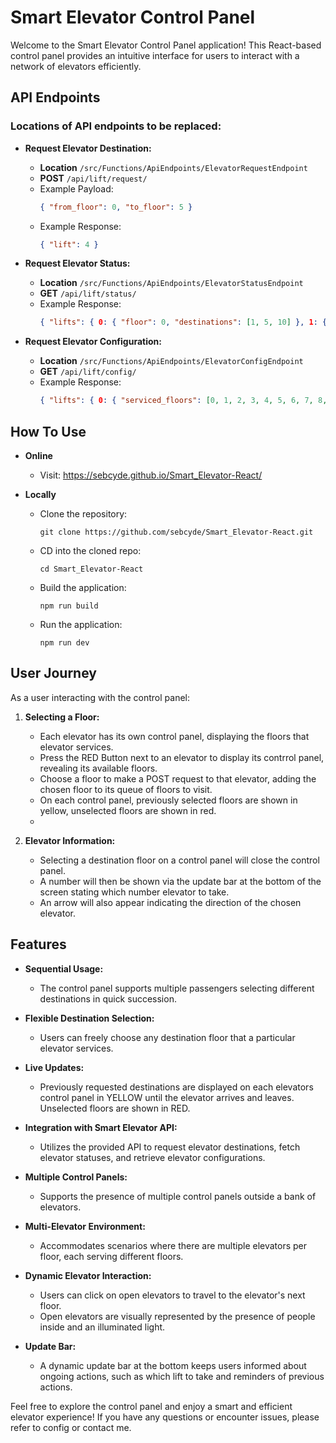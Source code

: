 # Smart Elevator Control Panel

Welcome to the Smart Elevator Control Panel application! This React-based control panel provides an intuitive interface for users to interact with a network of elevators efficiently.

## API Endpoints

### Locations of API endpoints to be replaced:

- **Request Elevator Destination:**
  - **Location** `/src/Functions/ApiEndpoints/ElevatorRequestEndpoint`
  - **POST** `/api/lift/request/`
  - Example Payload:
    ```json
    { "from_floor": 0, "to_floor": 5 }    
    ```
  - Example Response: 
    ```json
    { "lift": 4 }    
    ```

- **Request Elevator Status:**
  - **Location** `/src/Functions/ApiEndpoints/ElevatorStatusEndpoint`
  - **GET** `/api/lift/status/`
  - Example Response:
    ```json
    { "lifts": { 0: { "floor": 0, "destinations": [1, 5, 10] }, 1: { "floor": 0, "destinations": [1, 10] } } }
    ```

- **Request Elevator Configuration:**
  - **Location** `/src/Functions/ApiEndpoints/ElevatorConfigEndpoint`
  - **GET** `/api/lift/config/`
  - Example Response:
    ```json
    { "lifts": { 0: { "serviced_floors": [0, 1, 2, 3, 4, 5, 6, 7, 8, 9, 10] }, 1: { "serviced_floors": [0, 7, 8, 9, 10] } } }
    ```


## How To Use

  - **Online**
    - Visit: https://sebcyde.github.io/Smart_Elevator-React/

  - **Locally**
    - Clone the repository:
      ```
      git clone https://github.com/sebcyde/Smart_Elevator-React.git    
      ```

    - CD into the cloned repo:
      ```
      cd Smart_Elevator-React    
      ```

    - Build the application:
      ```
      npm run build    
      ```

    - Run the application:
      ```
      npm run dev    
      ```

## User Journey

As a user interacting with the control panel:

1. **Selecting a Floor:**
   - Each elevator has its own control panel, displaying the floors that elevator services.
   - Press the RED Button next to an elevator to display its contrrol panel, revealing its available floors.
   - Choose a floor to make a POST request to that elevator, adding the chosen floor to its queue of floors to visit. 
   - On each control panel, previously selected floors are shown in yellow, unselected floors are shown in red.
   - 
   
2. **Elevator Information:**
   - Selecting a destination floor on a control panel will close the control panel.
   - A number will then be shown via the update bar at the bottom of the screen stating which number elevator to take.
   - An arrow will also appear indicating the direction of the chosen elevator.

## Features

- **Sequential Usage:**
  - The control panel supports multiple passengers selecting different destinations in quick succession.

- **Flexible Destination Selection:**
  - Users can freely choose any destination floor that a particular elevator services.

- **Live Updates:**
  - Previously requested destinations are displayed on each elevators control panel in YELLOW until the elevator arrives and leaves. Unselected floors are shown in RED.

- **Integration with Smart Elevator API:**
  - Utilizes the provided API to request elevator destinations, fetch elevator statuses, and retrieve elevator configurations.

- **Multiple Control Panels:**
  - Supports the presence of multiple control panels outside a bank of elevators.

- **Multi-Elevator Environment:**
  - Accommodates scenarios where there are multiple elevators per floor, each serving different floors.

- **Dynamic Elevator Interaction:**
  - Users can click on open elevators to travel to the elevator's next floor.
  - Open elevators are visually represented by the presence of people inside and an illuminated light.

- **Update Bar:**
  - A dynamic update bar at the bottom keeps users informed about ongoing actions, such as which lift to take and reminders of previous actions.


Feel free to explore the control panel and enjoy a smart and efficient elevator experience! If you have any questions or encounter issues, please refer to config or contact me.

